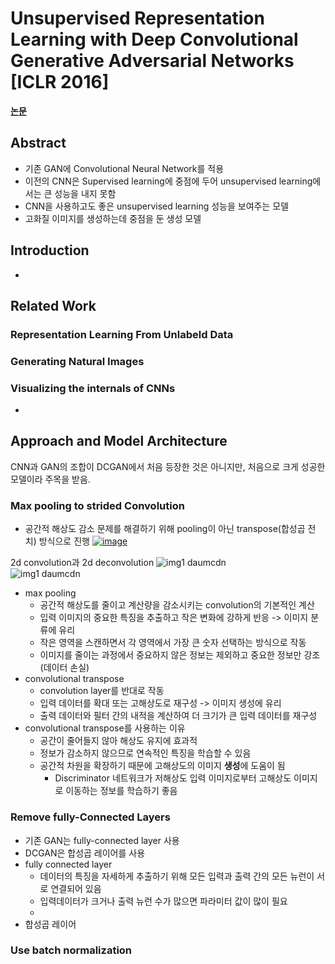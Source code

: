 # Unsupervised Representation Learning with Deep Convolutional Generative Adversarial Networks [ICLR 2016]
**[논문](https://arxiv.org/pdf/1511.06434.pdf)**  
  
## Abstract
* 기존 GAN에 Convolutional Neural Network를 적용
* 이전의 CNN은 Supervised learning에 중점에 두어 unsupervised learning에서는 큰 성능을 내지 못함
* CNN을 사용하고도 좋은 unsupervised learning 성능을 보여주는 모델
* 고화질 이미지를 생성하는데 중점을 둔 생성 모델

## Introduction
* 

## Related Work

### Representation Learning From Unlabeld Data


### Generating Natural Images


### Visualizing the internals of CNNs
* 



## Approach and Model Architecture
CNN과 GAN의 조합이 DCGAN에서 처음 등장한 것은 아니지만, 처음으로 크게 성공한 모델이라 주목을 받음.  

### Max pooling to strided Convolution
* 공간적 해상도 감소 문제를 해결하기 위해 pooling이 아닌 transpose(합성곱 전치) 방식으로 진행
[![image](https://github.com/mjkim0819/NI2L_STUDY/assets/108729047/524a00da-05c8-427b-ab5e-b488f1f154a9)  ](https://img1.daumcdn.net/thumb/R1280x0/?scode=mtistory2&fname=https%3A%2F%2Fblog.kakaocdn.net%2Fdn%2Fcc9YHv%2FbtqEdydGzb1%2FPTOGzXMKTYZyxQB5SsKZa0%2Fimg.gif)

2d convolution과 2d deconvolution
![img1 daumcdn](https://github.com/mjkim0819/NI2L_STUDY/assets/108729047/78e503f2-a9ef-4de6-a433-e0b049318fb1)  
![img1 daumcdn](https://github.com/mjkim0819/NI2L_STUDY/assets/108729047/da5f7e54-9069-4b5a-a93d-44d2e9730c52)
  
* max pooling
  * 공간적 해상도를 줄이고 계산량을 감소시키는 convolution의 기본적인 계산
  * 입력 이미지의 중요한 특징을 추출하고 작은 변화에 강하게 반응 -> 이미지 분류에 유리
  * 작은 영역을 스캔하면서 각 영역에서 가장 큰 숫자 선택하는 방식으로 작동
  * 이미지를 줄이는 과정에서 중요하지 않은 정보는 제외하고 중요한 정보만 강조 (데이터 손실)
* convolutional transpose
  * convolution layer를 반대로 작동
  * 입력 데이터를 확대 또는 고해상도로 재구성 -> 이미지 생성에 유리
  * 출력 데이터와 필터 간의 내적을 계산하여 더 크기가 큰 입력 데이터를 재구성
* convolutional transpose를 사용하는 이유
  * 공간이 줄어들지 않아 해상도 유지에 효과적
  * 정보가 감소하지 않으므로 연속적인 특징을 학습할 수 있음
  * 공간적 차원을 확장하기 때문에 고해상도의 이미지 **생성**에 도움이 됨
    * Discriminator 네트워크가 저해상도 입력 이미지로부터 고해상도 이미지로 이동하는 정보를 학습하기 좋음
  
### Remove fully-Connected Layers
* 기존 GAN는 fully-connected layer 사용
* DCGAN은 합성곱 레이어를 사용
* fully connected layer
  * 데이터의 특징을 자세하게 추출하기 위해 모든 입력과 출력 간의 모든 뉴런이 서로 연결되어 있음
  * 입력데이터가 크거나 출력 뉴런 수가 많으면 파라미터 값이 많이 필요
  * 
* 합성곱 레이어

### Use batch normalization

